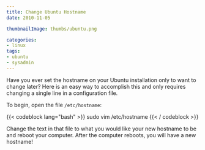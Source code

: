 ```yaml
---
title: Change Ubuntu Hostname
date: 2010-11-05

thumbnailImage: thumbs/ubuntu.png

categories:
- linux
tags:
- ubuntu
- sysadmin
---
```


Have you ever set the hostname on your Ubuntu installation only to want to
change later? Here is an easy way to accomplish this and only requires changing
a single line in a configuration file.

To begin, open the file `/etc/hostname`:

{{< codeblock lang="bash" >}}
sudo vim /etc/hostname
{{< / codeblock >}}

Change the text in that file to what you would like your new hostname to be and
reboot your computer. After the computer reboots, you will have a new hostname!
